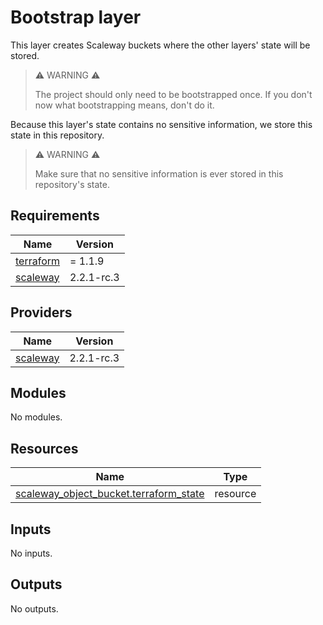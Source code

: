 # Bootstrap layer

This layer creates Scaleway buckets where the other layers' state will be stored.

> ⚠️ WARNING ⚠️
>
> The project should only need to be bootstrapped once. If you don't now what
> bootstrapping means, don't do it.

Because this layer's state contains no sensitive information, we store this
state in this repository.

> ⚠️ WARNING ⚠️
>
> Make sure that no sensitive information is ever stored in this repository's
> state.

<!-- BEGIN_TF_DOCS -->

## Requirements

| Name                                                                     | Version    |
| ------------------------------------------------------------------------ | ---------- |
| <a name="requirement_terraform"></a> [terraform](#requirement_terraform) | = 1.1.9    |
| <a name="requirement_scaleway"></a> [scaleway](#requirement_scaleway)    | 2.2.1-rc.3 |

## Providers

| Name                                                            | Version    |
| --------------------------------------------------------------- | ---------- |
| <a name="provider_scaleway"></a> [scaleway](#provider_scaleway) | 2.2.1-rc.3 |

## Modules

No modules.

## Resources

| Name                                                                                                                                        | Type     |
| ------------------------------------------------------------------------------------------------------------------------------------------- | -------- |
| [scaleway_object_bucket.terraform_state](https://registry.terraform.io/providers/scaleway/scaleway/2.2.1-rc.3/docs/resources/object_bucket) | resource |

## Inputs

No inputs.

## Outputs

No outputs.

<!-- END_TF_DOCS -->
